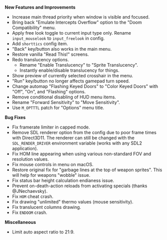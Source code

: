 **New Features and Improvements**
* Increase main thread priority when window is visible and focused.
* Bring back "Emulate Intercepts Overflow" option to the "Doom Compatibility" menu.
* Apply free look toggle to current input type only. Rename `input_mouselook` to `input_freelook` in config.
* Add `shorttics` config item.
* "Back" key/button also works in the main menu.
* Restore vanilla "Read This!" screens.
* Redo translucency options.
  - Rename "Enable Translucency" to "Sprite Translucency".
  - Instantly enable/disable translucency for things.
* Show preview of currently selected crosshair in the menu.
* "Run" key/button no longer affects gamepad turn speed.
* Change automap "Flashing Keyed Doors" to "Color Keyed Doors" with "Off", "On", and "Flashing" options.
* Remove conditional disabling of HUD menu items.
* Rename "Forward Sensitivity" to "Move Sensitivity".
* Use `M_OPTTTL` patch for "Options" menu title.

**Bug Fixes**
* Fix framerate limiter in capped mode.
* Remove SDL renderer option from the config due to poor frame times with Direct3D11. The renderer can still be changed with the `SDL_RENDER_DRIVER` environment variable (works with any SDL2 application).
* Fix HOM line appearing when using various non-standard FOV and resolution values.
* Fix mouse controls in menu on macOS.
* Restore original fix for "garbage lines at the top of weapon sprites". This will help for weapons "wobble" issue.
* Fix status bar height calculation endianess issue.
* Prevent on-death-action reloads from activating specials (thanks @JNechaevsky).
* Fix `HOM` cheat crash.
* Fix drawing "unlimited" thermo values (mouse sensitivity).
* Fix translucent columns drawing.
* Fix `ENDOOM` crash.

**Miscellaneous**
* Limit auto aspect ratio to 21:9.
